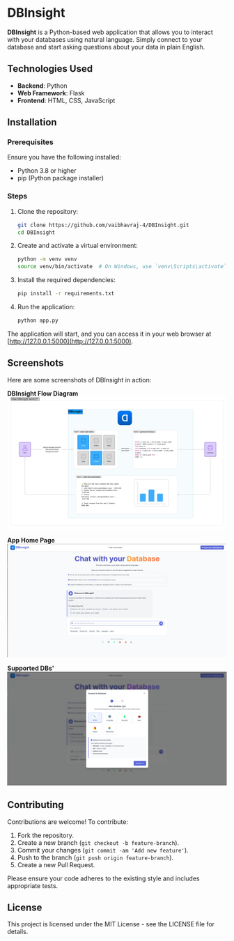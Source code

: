 # DBInsight

**DBInsight** is a Python-based web application that allows you to interact with your databases using natural language. Simply connect to your database and start asking questions about your data in plain English.

## Technologies Used

- **Backend**: Python
- **Web Framework**: Flask
- **Frontend**: HTML, CSS, JavaScript

## Installation

### Prerequisites

Ensure you have the following installed:

- Python 3.8 or higher
- pip (Python package installer)

### Steps

1. Clone the repository:

   ```bash
   git clone https://github.com/vaibhavraj-4/DBInsight.git
   cd DBInsight
   ```

2. Create and activate a virtual environment:

   ```bash
   python -m venv venv
   source venv/bin/activate  # On Windows, use `venv\Scripts\activate`
   ```

3. Install the required dependencies:

   ```bash
   pip install -r requirements.txt
   ```

4. Run the application:

   ```bash
   python app.py
   ```

The application will start, and you can access it in your web browser at [http://127.0.0.1:5000](http://127.0.0.1:5000).

## Screenshots

Here are some screenshots of DBInsight in action:

**DBInsight Flow Diagram**  
![DBInsight Flow Diagram](static/screenshot/DBinsight_flow_diagram.webp)

**App Home Page**  
![Screenshot](static/screenshot/image2.png)

**Supported DBs'**  
![Screenshot](static/screenshot/image.png)

## Contributing

Contributions are welcome! To contribute:

1. Fork the repository.
2. Create a new branch (`git checkout -b feature-branch`).
3. Commit your changes (`git commit -am 'Add new feature'`).
4. Push to the branch (`git push origin feature-branch`).
5. Create a new Pull Request.

Please ensure your code adheres to the existing style and includes appropriate tests.

## License

This project is licensed under the MIT License - see the LICENSE file for details.
